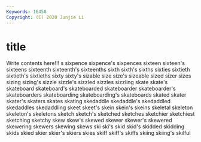 ```yaml
---
Keywords: 16458
Copyright: (C) 2020 Junjie Li
---
```


# title

Write contents here!!!
s 
sixpence 
sixpence's 
sixpences 
sixteen
sixteen's 
sixteens 
sixteenth 
sixteenth's 
sixteenths 
sixth 
sixth's 
sixths 
sixties 
sixtieth
sixtieth's 
sixtieths 
sixty 
sixty's 
sizable 
size 
size's 
sizeable 
sized 
sizer
sizes 
sizing 
sizing's 
sizzle 
sizzle's 
sizzled 
sizzles 
sizzling 
skate 
skate's
skateboard 
skateboard's 
skateboarded 
skateboarder 
skateboarder's 
skateboarders 
skateboarding 
skateboarding's 
skateboards 
skated
skater 
skater's 
skaters 
skates 
skating 
skedaddle 
skedaddle's 
skedaddled 
skedaddles 
skedaddling
skeet 
skeet's 
skein 
skein's 
skeins 
skeletal 
skeleton 
skeleton's 
skeletons 
sketch
sketch's 
sketched 
sketches 
sketchier 
sketchiest 
sketching 
sketchy 
skew 
skew's 
skewed
skewer 
skewer's 
skewered 
skewering 
skewers 
skewing 
skews 
ski 
ski's 
skid
skid's 
skidded 
skidding 
skids 
skied 
skier 
skier's 
skiers 
skies 
skiff
skiff's 
skiffs 
skiing 
skiing's 
skilful 
